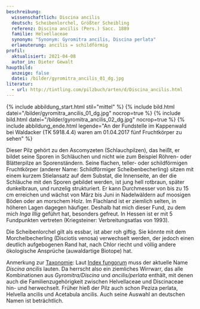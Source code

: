 ```yaml
---
beschreibung:
  wissenschaftlich: Discina ancilis
  deutsch: Scheibenlorchel, Größter Scheibling
  referenz: Discina ancilis (Pers.) Sacc. 1889
  familie: Helvellaceae
  synonym: "Synonym: Gyromitra ancilis, Discina perlata"
  erlaeuterung: ancilis = schildförmig
profil:
  aktualisiert: 2021-04-08
  autor_in: Dieter Gewalt
hauptbild:
  anzeige: false
  datei: /bilder/gyromitra_ancilis_01_dg.jpg
literatur:
  - url: http://tintling.com/pilzbuch/arten/d/Discina_ancilis.html
---
```

{% include abbildung_start.html stil="mittel" %}
{% include bild.html datei="/bilder/gyromitra_ancilis_01_dg.jpg" nocrop=true %}
{% include bild.html datei="/bilder/gyromitra_ancilis_02_dg.jpg" nocrop=true %}
{% include abbildung_ende.html legende="An der Fundstelle im Kappenwald bei Waldacker (TK 5918.4.4) waren am 01.04.2017 fünf Fruchtkörper zu sehen" %}

Dieser Pilz gehört zu den Ascomyzeten (Schlauchpilzen), das heißt, er bildet seine Sporen in Schläuchen und nicht wie zum Beispiel Röhren- oder Blätterpilze an Sporenständern. Seine flachen, teller- oder schildförmigen Fruchtkörper (anderer Name: Schildförmiger Scheibenbecherling) sitzen mit einem kurzem Stielansatz auf dem Substat, die Innenseite, an der die Schläuche mit den Sporen gebildet werden, ist jung hell rotbraun, später dunkelbraun, und runzelig strukturiert. Er kann Durchmesser von bis zu 15 cm erreichen und wächst von März bis Juni in Nadelwäldern auf moosigen Böden oder an morschem Holz. Im Flachland ist er ziemlich selten, in höheren Lagen dagegen häufiger. Deshalb hat mich dieser Fund, zu dem mich *Inga Illig* geführt hat, besonders gefreut. In Hessen ist er mit 5 Fundpunkten vertreten (Kriegsteiner: Verbreitungsatlas von 1993).

Die Scheibenlorchel gilt als essbar, ist aber roh giftig. Sie könnte mit dem Morchelbecherling (Disciotis venosa) verwechselt werden, der jedoch einen deutlich aufgebogenen Rand hat, nach Chlor riecht und völlig andere ökologische Ansprüche (auwaldartige Biotope) hat.

Anmerkung zur [Taxonomie](<Taxonomie "Glossar">): 
Laut [Index fungorum](http://www.speciesfungorum.org/Names/SynSpecies.asp?RecordID=248544) muss der aktuelle Name *Discina ancilis* lauten. Da herrscht also ein ziemliches Wirrwarr, das alle Kombinationen aus *Gyromitra/Discina* und *ancilis/perlata* enthält, mit denen auch die Familienzugehörigkeit zwischen Helvellaceae und Discinaceae hin- und herwechselt. Früher hieß der Pilz auch schon Peziza perlata, Helvella ancilis und Acetabula ancilis. Auch seine Auswahl an deutschen Namen ist beträchtlich.
